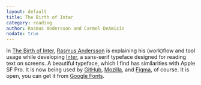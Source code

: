 ```yaml
---
layout: default
title: The Birth of Inter
category: reading
author: Rasmus Andersson and Carmel DeAmicis
nodate: true
---
```

In [The Birth of Inter](https://www.figma.com/blog/the-birth-of-inter/), [Rasmus Andersson](https://rsms.me) is explaining his (work)flow and tool usage while developing [Inter](https://rsms.me/inter/), a sans-serif typeface designed for reading text on screens. 
A beautiful typeface, which I find has similarities with Apple SF Pro. It is now being used by [GitHub](https://github.com), [Mozilla](https://mozilla.design), and [Figma](http://figma.com), of course. It is open, you can get it from [Google Fonts](https://fonts.google.com/specimen/Inter).